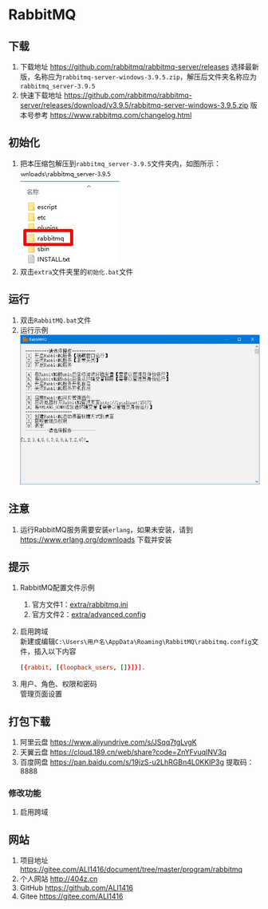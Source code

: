 # RabbitMQ

## 下载

1. 下载地址 <https://github.com/rabbitmq/rabbitmq-server/releases> 选择最新版，名称应为`rabbitmq-server-windows-3.9.5.zip`，解压后文件夹名称应为`rabbitmq_server-3.9.5`
2. 快速下载地址 <https://github.com/rabbitmq/rabbitmq-server/releases/download/v3.9.5/rabbitmq-server-windows-3.9.5.zip> 版本号参考 <https://www.rabbitmq.com/changelog.html>

## 初始化

1. 把本压缩包解压到`rabbitmq_server-3.9.5`文件夹内，如图所示：  
![初始化示例](img/初始化示例.jpg)
2. 双击`extra`文件夹里的`初始化.bat`文件

## 运行

1. 双击`RabbitMQ.bat`文件
2. 运行示例  
![运行示例](img/运行示例.jpg)

## 注意

1. 运行RabbitMQ服务需要安装`erlang`，如果未安装，请到 <https://www.erlang.org/downloads> 下载并安装

## 提示

1. RabbitMQ配置文件示例
   1. 官方文件1：[extra/rabbitmq.ini](extra/rabbitmq.ini)
   2. 官方文件2：[extra/advanced.config](extra/advanced.config)
2. 启用跨域  
   新建或编辑`C:\Users\用户名\AppData\Roaming\RabbitMQ\rabbitmq.config`文件，插入以下内容

   ```conf
   [{rabbit, [{loopback_users, []}]}].
   ```

3. 用户、角色、权限和密码  
   管理页面设置

## 打包下载

1. 阿里云盘 <https://www.aliyundrive.com/s/JSqq7tgLvgK>
2. 天翼云盘 <https://cloud.189.cn/web/share?code=ZnYFvuqINV3q>
3. 百度网盘 <https://pan.baidu.com/s/19jzS-u2LhRGBn4L0KKIP3g> 提取码：8888

### 修改功能

1. 启用跨域

## 网站

1. 项目地址 <https://gitee.com/ALI1416/document/tree/master/program/rabbitmq>
2. 个人网站 <http://404z.cn>
3. GitHub <https://github.com/ALI1416>
4. Gitee <https://gitee.com/ALI1416>
